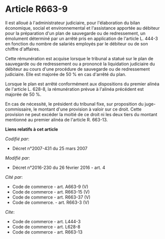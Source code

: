 # Article R663-9

Il est alloué à l'administrateur judiciaire, pour l'élaboration du bilan économique, social et environnemental et
l'assistance apportée au débiteur pour la préparation d'un plan de sauvegarde ou de redressement, un émolument déterminé par
un arrêté pris en application de l'article L. 444-3 en fonction du nombre de salariés employés par le débiteur ou de son
chiffre d'affaires. 

Cette rémunération est acquise lorsque le tribunal a statué sur le plan de sauvegarde ou de redressement ou a prononcé la
liquidation judiciaire du débiteur au cours d'une procédure de sauvegarde ou de redressement judiciaire. Elle est majorée de
50 % en cas d'arrêté du plan. 

Lorsque le plan est arrêté conformément aux dispositions du premier alinéa de l'article L. 628-8, la rémunération prévue à
l'alinéa précédent est majorée de 50 %. 

En cas de nécessité, le président du tribunal fixe, sur proposition du juge-commissaire, le montant d'une provision à valoir
sur ce droit. Cette provision ne peut excéder la moitié de ce droit ni les deux tiers du montant mentionné au premier alinéa
de l'article R. 663-13.

**Liens relatifs à cet article**

_Codifié par_:

  - Décret n°2007-431 du 25 mars 2007

_Modifié par_:

  - Décret n°2016-230 du 26 février 2016 - art. 4

_Cité par_:

  - Code de commerce - art. A663-9 (V)
  - Code de commerce - art. R663-15 (V)
  - Code de commerce - art. R663-37 (V)
  - Code de commerce. - art. R663-3 (V)

_Cite_:

  - Code de commerce - art. L444-3
  - Code de commerce - art. L628-8
  - Code de commerce - art. R663-13
